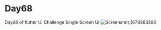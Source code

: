 # Day68

Day68 of flutter Ui Challenge
Single Screen Ui
![Screenshot_1678383293](https://user-images.githubusercontent.com/66890167/224110837-8d53853f-b235-41ca-b3a8-f1ccb7a222cc.png)
